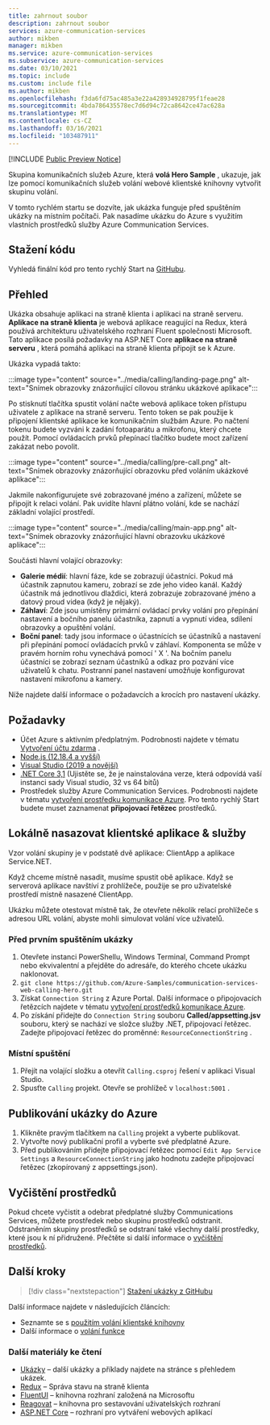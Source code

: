 ```yaml
---
title: zahrnout soubor
description: zahrnout soubor
services: azure-communication-services
author: mikben
manager: mikben
ms.service: azure-communication-services
ms.subservice: azure-communication-services
ms.date: 03/10/2021
ms.topic: include
ms.custom: include file
ms.author: mikben
ms.openlocfilehash: f3da6fd75ac485a3e22a428934928795f1feae28
ms.sourcegitcommit: 4bda786435578ec7d6d94c72ca8642ce47ac628a
ms.translationtype: MT
ms.contentlocale: cs-CZ
ms.lasthandoff: 03/16/2021
ms.locfileid: "103487911"
---
```

[!INCLUDE [Public Preview Notice](../../includes/public-preview-include.md)]

Skupina komunikačních služeb Azure, která **volá Hero Sample** , ukazuje, jak lze pomocí komunikačních služeb volání webové klientské knihovny vytvořit skupinu volání.

V tomto rychlém startu se dozvíte, jak ukázka funguje před spuštěním ukázky na místním počítači. Pak nasadíme ukázku do Azure s využitím vlastních prostředků služby Azure Communication Services.

## <a name="download-code"></a>Stažení kódu

Vyhledá finální kód pro tento rychlý Start na [GitHubu](https://github.com/Azure-Samples/communication-services-web-calling-hero).

## <a name="overview"></a>Přehled

Ukázka obsahuje aplikaci na straně klienta i aplikaci na straně serveru. **Aplikace na straně klienta** je webová aplikace reagující na Redux, která používá architekturu uživatelského rozhraní Fluent společnosti Microsoft. Tato aplikace posílá požadavky na ASP.NET Core **aplikace na straně serveru** , která pomáhá aplikaci na straně klienta připojit se k Azure.

Ukázka vypadá takto:

:::image type="content" source="../media/calling/landing-page.png" alt-text="Snímek obrazovky znázorňující cílovou stránku ukázkové aplikace":::

Po stisknutí tlačítka spustit volání načte webová aplikace token přístupu uživatele z aplikace na straně serveru. Tento token se pak použije k připojení klientské aplikace ke komunikačním službám Azure. Po načtení tokenu budete vyzváni k zadání fotoaparátu a mikrofonu, který chcete použít. Pomocí ovládacích prvků přepínací tlačítko budete moct zařízení zakázat nebo povolit.

:::image type="content" source="../media/calling/pre-call.png" alt-text="Snímek obrazovky znázorňující obrazovku před voláním ukázkové aplikace":::

Jakmile nakonfigurujete své zobrazované jméno a zařízení, můžete se připojit k relaci volání. Pak uvidíte hlavní plátno volání, kde se nachází základní volající prostředí.

:::image type="content" source="../media/calling/main-app.png" alt-text="Snímek obrazovky znázorňující hlavní obrazovku ukázkové aplikace":::

Součásti hlavní volající obrazovky:

- **Galerie médií**: hlavní fáze, kde se zobrazují účastníci. Pokud má účastník zapnutou kameru, zobrazí se zde jeho video kanál. Každý účastník má jednotlivou dlaždici, která zobrazuje zobrazované jméno a datový proud videa (když je nějaký).
- **Záhlaví**: Zde jsou umístěny primární ovládací prvky volání pro přepínání nastavení a bočního panelu účastníka, zapnutí a vypnutí videa, sdílení obrazovky a opuštění volání.
- **Boční panel**: tady jsou informace o účastnících se účastníků a nastavení při přepínání pomocí ovládacích prvků v záhlaví. Komponenta se může v pravém horním rohu vynechává pomocí ' X '. Na bočním panelu účastníci se zobrazí seznam účastníků a odkaz pro pozvání více uživatelů k chatu. Postranní panel nastavení umožňuje konfigurovat nastavení mikrofonu a kamery.

Níže najdete další informace o požadavcích a krocích pro nastavení ukázky.

## <a name="prerequisites"></a>Požadavky

- Účet Azure s aktivním předplatným. Podrobnosti najdete v tématu [Vytvoření účtu zdarma](https://azure.microsoft.com/free/?WT.mc_id=A261C142F) .
- [Node.js (12.18.4 a vyšší)](https://nodejs.org/en/download/)
- [Visual Studio (2019 a novější)](https://visualstudio.microsoft.com/vs/)
- [.NET Core 3,1](https://dotnet.microsoft.com/download/dotnet-core/3.1) (Ujistěte se, že je nainstalována verze, která odpovídá vaší instanci sady Visual studio, 32 vs 64 bitů)
- Prostředek služby Azure Communication Services. Podrobnosti najdete v tématu [vytvoření prostředku komunikace Azure](../../quickstarts/create-communication-resource.md). Pro tento rychlý Start budete muset zaznamenat **připojovací řetězec** prostředků.

## <a name="locally-deploy-the-service--client-applications"></a>Lokálně nasazovat klientské aplikace & služby

Vzor volání skupiny je v podstatě dvě aplikace: ClientApp a aplikace Service.NET.

Když chceme místně nasadit, musíme spustit obě aplikace. Když se serverová aplikace navštíví z prohlížeče, použije se pro uživatelské prostředí místně nasazené ClientApp.

Ukázku můžete otestovat místně tak, že otevřete několik relací prohlížeče s adresou URL volání, abyste mohli simulovat volání více uživatelů.

### <a name="before-running-the-sample-for-the-first-time"></a>Před prvním spuštěním ukázky

1. Otevřete instanci PowerShellu, Windows Terminal, Command Prompt nebo ekvivalentní a přejděte do adresáře, do kterého chcete ukázku naklonovat.
2. `git clone https://github.com/Azure-Samples/communication-services-web-calling-hero.git`
3. Získat `Connection String` z Azure Portal. Další informace o připojovacích řetězcích najdete v tématu [vytvoření prostředků komunikace Azure](../../quickstarts/create-communication-resource.md).
4. Po získání přidejte do `Connection String` souboru **Called/appsetting.jsv** souboru, který se nachází ve složce služby .NET, připojovací řetězec. Zadejte připojovací řetězec do proměnné: `ResourceConnectionString` .

### <a name="local-run"></a>Místní spuštění

1. Přejít na volající složku a otevřít `Calling.csproj` řešení v aplikaci Visual Studio.
2. Spusťte `Calling` projekt. Otevře se prohlížeč v `localhost:5001` .

## <a name="publish-the-sample-to-azure"></a>Publikování ukázky do Azure

1. Klikněte pravým tlačítkem na `Calling` projekt a vyberte publikovat.
2. Vytvořte nový publikační profil a vyberte své předplatné Azure.
3. Před publikováním přidejte připojovací řetězec pomocí `Edit App Service Settings` a `ResourceConnectionString` jako hodnotu zadejte připojovací řetězec (zkopírovaný z appsettings.json).

## <a name="clean-up-resources"></a>Vyčištění prostředků

Pokud chcete vyčistit a odebrat předplatné služby Communications Services, můžete prostředek nebo skupinu prostředků odstranit. Odstraněním skupiny prostředků se odstraní také všechny další prostředky, které jsou k ní přidružené. Přečtěte si další informace o [vyčištění prostředků](../../quickstarts/create-communication-resource.md#clean-up-resources).

## <a name="next-steps"></a>Další kroky

>[!div class="nextstepaction"]
>[Stažení ukázky z GitHubu](https://github.com/Azure-Samples/communication-services-web-calling-hero)

Další informace najdete v následujících článcích:

- Seznamte se s [použitím volání klientské knihovny](../../quickstarts/voice-video-calling/calling-client-samples.md)
- Další informace o [volání funkce](../../concepts/voice-video-calling/about-call-types.md)

### <a name="additional-reading"></a>Další materiály ke čtení

- [Ukázky](./../overview.md) – další ukázky a příklady najdete na stránce s přehledem ukázek.
- [Redux](https://redux.js.org/) – Správa stavu na straně klienta
- [FluentUI](https://aka.ms/fluent-ui) – knihovna rozhraní založená na Microsoftu
- [Reagovat](https://reactjs.org/) – knihovna pro sestavování uživatelských rozhraní
- [ASP.NET Core](/aspnet/core/introduction-to-aspnet-core?preserve-view=true&view=aspnetcore-3.1) – rozhraní pro vytváření webových aplikací
